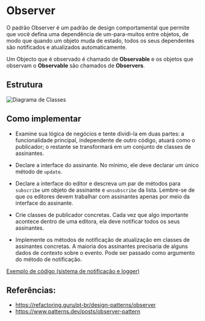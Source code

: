 # Observer

O padrão Observer é um padrão de design comportamental que permite que você defina uma dependência de um-para-muitos entre objetos, de modo que quando um objeto muda de estado, todos os seus dependentes são notificados e atualizados automaticamente.

Um Objecto que é observado é chamado de **Observable** e os objetos que observam o **Observable** são chamados de **Observers**.

## Estrutura

![Diagrama de Classes](https://refactoring.guru/images/patterns/diagrams/observer/structure.png)

## Como implementar

- Examine sua lógica de negócios e tente dividi-la em duas partes: a funcionalidade principal, independente de outro código, atuará como o publicador; o restante se transformará em um conjunto de classes de assinantes.

- Declare a interface do assinante. No mínimo, ele deve declarar um único método de `update`.

- Declare a interface do editor e descreva um par de métodos para `subscribe` um objeto de assinante e `unsubscribe` da lista. Lembre-se de que os editores devem trabalhar com assinantes apenas por meio da interface do assinante.

- Crie classes de publicador concretas. Cada vez que algo importante acontece dentro de uma editora, ela deve notificar todos os seus assinantes.

- Implemente os métodos de notificação de atualização em classes de assinantes concretas. A maioria dos assinantes precisaria de alguns dados de contexto sobre o evento. Pode ser passado como argumento do método de notificação.

[Exemplo de código (sistema de notificação e logger)](./code/observer.ts)

## Referências:
- https://refactoring.guru/pt-br/design-patterns/observer
- https://www.patterns.dev/posts/observer-pattern
